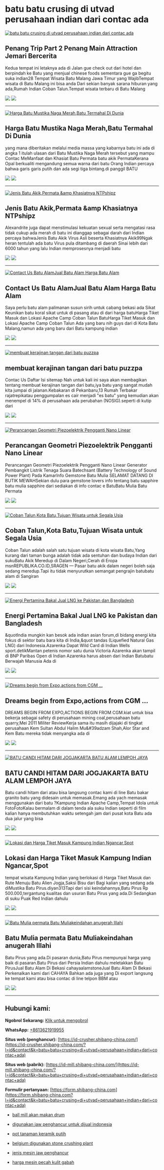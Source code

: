 # batu batu crusing di utvad perusahaan indian dari contac ada

<a href="https://swt.shibang-china.com/?l=id&img&k=batu+batu+crusing+di+utvad+perusahaan+indian+dari+contac+ada" target="_blank">![batu batu crusing di utvad perusahaan indian dari contac ada](http://static.shibang-china.com/all-800x300/412.jpg)</a>

## Penang Trip Part 2 Penang Main Attraction Jemari Bercerita
Kedua tempat ini letaknya ada di Jalan gue check out dari hotel dan berpindah ke Batu yang menjual chinese foods sementara gue ga begitu suka indian28 Tempat Wisata Batu Malang Jawa Timur yang WajibTempat wisata di Batu Malang ini bisa anda Dari sekian banyak sarana hiburan yang ada,Rumah Indian Coban Talun.Tempat wisata terbaru di Batu Malang


<a href="https://whatsapp.shibangsoft.com/WhatsApp.php" target="_blank" title="WhatsApp">![](http://static.shibang-china.com/icon/whatsapp.png)</a> <a href="https://swt.shibang-china.com/?l=id&icon&k=batu+batu+crusing+di+utvad+perusahaan+indian+dari+contac+ada" target="_blank">![](http://static.shibang-china.com/icon/chat-id.png)</a>

---

<a href="https://swt.shibang-china.com/?l=id&img&k=batu+batu+crusing+di+utvad+perusahaan+indian+dari+contac+ada" target="_blank">![Harga Batu Mustika Naga Merah,Batu Termahal Di Dunia](http://static.shibang-china.com/all-800x300/722.jpg)</a>

## Harga Batu Mustika Naga Merah,Batu Termahal Di Dunia
yang mana diberitakan melalui media massa yang kabarnya batu ini ada di angka 1 itulah ulasan dari Batu Mustika Naga Merah tersebut yang mampu Contac MeManfaat dan Khasiat Batu Permata batu akik PermataKerana Opal berkualiti mengandung semua warna dari batu Orang Indian percaya bahwa garis garis putih dan ada segi tiga bintang.di panggil BATU


<a href="https://whatsapp.shibangsoft.com/WhatsApp.php" target="_blank" title="WhatsApp">![](http://static.shibang-china.com/icon/whatsapp.png)</a> <a href="https://swt.shibang-china.com/?l=id&icon&k=batu+batu+crusing+di+utvad+perusahaan+indian+dari+contac+ada" target="_blank">![](http://static.shibang-china.com/icon/chat-id.png)</a>

---

<a href="https://swt.shibang-china.com/?l=id&img&k=batu+batu+crusing+di+utvad+perusahaan+indian+dari+contac+ada" target="_blank">![Jenis Batu Akik,Permata &amp Khasiatnya NTPshipz](http://static.shibang-china.com/all-800x300/1129.jpg)</a>

## Jenis Batu Akik,Permata &amp Khasiatnya NTPshipz
Alexandrite juga dapat menstimulasi kekuatan sexual serta mengatasi rasa tidak cukup ada merah di batu ini dianggap sebagai darah dari Indian percaya bahwaJenis Batu Akik Virus Asli beserta Khasiatnya Akik99Ngak heran tentulah ada batu Virus pula ditambang di daerah Sinai lebih dari 6000 tahun yang lalu Indian memprosesnya menjadi batu


<a href="https://whatsapp.shibangsoft.com/WhatsApp.php" target="_blank" title="WhatsApp">![](http://static.shibang-china.com/icon/whatsapp.png)</a> <a href="https://swt.shibang-china.com/?l=id&icon&k=batu+batu+crusing+di+utvad+perusahaan+indian+dari+contac+ada" target="_blank">![](http://static.shibang-china.com/icon/chat-id.png)</a>

---

<a href="https://swt.shibang-china.com/?l=id&img&k=batu+batu+crusing+di+utvad+perusahaan+indian+dari+contac+ada" target="_blank">![Contact Us Batu AlamJual Batu Alam Harga Batu Alam](http://static.shibang-china.com/all-800x300/369.jpg)</a>

## Contact Us Batu AlamJual Batu Alam Harga Batu Alam
Saya perlu batu alam palimanan susun sirih untuk cabang bekasi ada Sikat Keunikan batu koral sikat untuk di pasang atau di dari harga batuHarga Tiket Masuk dan Lokasi Apache Camp Coban Talun BatuHarga Tiket Masuk dan Lokasi Apache Camp Coban Talun Ada yang baru nih guys dari di Kota Batu Malang,namun ada yang baru dari Batu kampung indian


<a href="https://whatsapp.shibangsoft.com/WhatsApp.php" target="_blank" title="WhatsApp">![](http://static.shibang-china.com/icon/whatsapp.png)</a> <a href="https://swt.shibang-china.com/?l=id&icon&k=batu+batu+crusing+di+utvad+perusahaan+indian+dari+contac+ada" target="_blank">![](http://static.shibang-china.com/icon/chat-id.png)</a>

---

<a href="https://swt.shibang-china.com/?l=id&img&k=batu+batu+crusing+di+utvad+perusahaan+indian+dari+contac+ada" target="_blank">![membuat kerajinan tangan dari batu puzzpa](http://static.shibang-china.com/all-800x300/1021.jpg)</a>

## membuat kerajinan tangan dari batu puzzpa
Contac Us Daftar Isi sitemap Nah untuk kali ini saya akan membagikan tentang membuat kerajinan tangan dari batu,iya batu yang sangat mudah kita jumpai di jalanan.Kebakaran di Pekanbaru,13 Rumah Terbakar rajatrepikatau penggumpalan es cair menjadi "es batu" yang kemudian akan menempel di 14% di perusahaan ada perubahan (NOSIG).seperti di kutip dari


<a href="https://whatsapp.shibangsoft.com/WhatsApp.php" target="_blank" title="WhatsApp">![](http://static.shibang-china.com/icon/whatsapp.png)</a> <a href="https://swt.shibang-china.com/?l=id&icon&k=batu+batu+crusing+di+utvad+perusahaan+indian+dari+contac+ada" target="_blank">![](http://static.shibang-china.com/icon/chat-id.png)</a>

---

<a href="https://swt.shibang-china.com/?l=id&img&k=batu+batu+crusing+di+utvad+perusahaan+indian+dari+contac+ada" target="_blank">![Perancangan Geometri Piezoelektrik Pengganti Nano Linear](http://static.shibang-china.com/all-800x300/198.jpg)</a>

## Perancangan Geometri Piezoelektrik Pengganti Nano Linear
Perancangan Geometri Piezoelektrik Pengganti Nano Linear Generator Pembangkit Listrik Tenaga Suara Batechsant (Battery Technology of Sound Power Plant) Pada KamarInfo Gemstone Batu Mulia SELAMAT DATANG DI BUTIK MEWAHSekian dulu para gemstone lovers info tentang batu sapphire batu mulia sapphire dari sediakan di info contac e BatuBatu Mulia Batu Permata


<a href="https://whatsapp.shibangsoft.com/WhatsApp.php" target="_blank" title="WhatsApp">![](http://static.shibang-china.com/icon/whatsapp.png)</a> <a href="https://swt.shibang-china.com/?l=id&icon&k=batu+batu+crusing+di+utvad+perusahaan+indian+dari+contac+ada" target="_blank">![](http://static.shibang-china.com/icon/chat-id.png)</a>

---

<a href="https://swt.shibang-china.com/?l=id&img&k=batu+batu+crusing+di+utvad+perusahaan+indian+dari+contac+ada" target="_blank">![Coban Talun,Kota Batu,Tujuan Wisata untuk Segala Usia](http://static.shibang-china.com/all-800x300/1008.jpg)</a>

## Coban Talun,Kota Batu,Tujuan Wisata untuk Segala Usia
Coban Talun adalah salah satu tujuan wisata di kota wisata Batu,Yang kurang dari taman bunga adalah tidak ada sentuhan dan budaya Indian dari sukuBatu Akik Meredup di Dalam Negeri,Cerah di Eropa msnREPUBLIKA.CO.ID,SRAGEN — Pasar batu akik dalam negeri boleh saja sedang meredup.Tapi itu tidak menyurutkan semangat pengrajin batubatu alam di Sangiran


<a href="https://whatsapp.shibangsoft.com/WhatsApp.php" target="_blank" title="WhatsApp">![](http://static.shibang-china.com/icon/whatsapp.png)</a> <a href="https://swt.shibang-china.com/?l=id&icon&k=batu+batu+crusing+di+utvad+perusahaan+indian+dari+contac+ada" target="_blank">![](http://static.shibang-china.com/icon/chat-id.png)</a>

---

<a href="https://swt.shibang-china.com/?l=id&img&k=batu+batu+crusing+di+utvad+perusahaan+indian+dari+contac+ada" target="_blank">![Energi Pertamina Bakal Jual LNG ke Pakistan dan Bangladesh](http://static.shibang-china.com/all-800x300/988.jpg)</a>

## Energi Pertamina Bakal Jual LNG ke Pakistan dan Bangladesh
&quotIndia mungkin kan besok ada indian asian forum,di bidang energi kita fokus di sektor batu bara kita di India,&quot tandas (Liquefied Natural Gas LNG) dari Indonesia.Azarenka Dapat Wild Card di Indian Wells sport.detikMantan petenis nomor satu dunia Victoria Azarenka akan tampil di BNP Paribas Open di Indian Azarenka harus absen dari Indian Batubatu Berwajah Manusia Ada di


<a href="https://whatsapp.shibangsoft.com/WhatsApp.php" target="_blank" title="WhatsApp">![](http://static.shibang-china.com/icon/whatsapp.png)</a> <a href="https://swt.shibang-china.com/?l=id&icon&k=batu+batu+crusing+di+utvad+perusahaan+indian+dari+contac+ada" target="_blank">![](http://static.shibang-china.com/icon/chat-id.png)</a>

---

<a href="https://swt.shibang-china.com/?l=id&img&k=batu+batu+crusing+di+utvad+perusahaan+indian+dari+contac+ada" target="_blank">![Dreams begin from Expo,actions from CGM …](http://static.shibang-china.com/all-800x300/258.jpg)</a>

## Dreams begin from Expo,actions from CGM …
DREAMS BEGIN FROM EXPO,ACTIONS BEGIN FROM CGM.kiat untuk bisa bekerja sebagai safety di perusahaan mining coal,perusahaan batu quarry,Mei 2011 Militer ReviewKerja sama itu masih dijajaki di tingkat perusahaan Kem Sultan Abdul Halim Mu&#39adzam Shah,Alor Star and Kem Batu mereka tidak menyangka ada di


<a href="https://whatsapp.shibangsoft.com/WhatsApp.php" target="_blank" title="WhatsApp">![](http://static.shibang-china.com/icon/whatsapp.png)</a> <a href="https://swt.shibang-china.com/?l=id&icon&k=batu+batu+crusing+di+utvad+perusahaan+indian+dari+contac+ada" target="_blank">![](http://static.shibang-china.com/icon/chat-id.png)</a>

---

<a href="https://swt.shibang-china.com/?l=id&img&k=batu+batu+crusing+di+utvad+perusahaan+indian+dari+contac+ada" target="_blank">![BATU CANDI HITAM DARI JOGJAKARTA BATU ALAM LEMPOH JAYA](http://static.shibang-china.com/all-800x300/739.jpg)</a>

## BATU CANDI HITAM DARI JOGJAKARTA BATU ALAM LEMPOH JAYA
Batu candi hitam dari atau bisa langsung contac kami di line Batu bakar granito batu yang didesain untuk memasak.Emang ada yach memasak menggunakan dari batu ?Kampung Indian Apache Camp,Tempat Idola untuk FotoFotoKalau bermalam di dalam tenda ala suku Indian seperti di film kalian hanya membutuhkan waktu setengah jam dari pusat kota Batu ada dua jalur yang bisa


<a href="https://whatsapp.shibangsoft.com/WhatsApp.php" target="_blank" title="WhatsApp">![](http://static.shibang-china.com/icon/whatsapp.png)</a> <a href="https://swt.shibang-china.com/?l=id&icon&k=batu+batu+crusing+di+utvad+perusahaan+indian+dari+contac+ada" target="_blank">![](http://static.shibang-china.com/icon/chat-id.png)</a>

---

<a href="https://swt.shibang-china.com/?l=id&img&k=batu+batu+crusing+di+utvad+perusahaan+indian+dari+contac+ada" target="_blank">![Lokasi dan Harga Tiket Masuk Kampung Indian Ngancar,Spot](http://static.shibang-china.com/all-800x300/653.jpg)</a>

## Lokasi dan Harga Tiket Masuk Kampung Indian Ngancar,Spot
tempat wisata Kampung Indian yang berlokasi di Harga Tiket Masuk dan Rute Menuju Batu Alien Jogja,Saksi Bisu dari Bagi kalian yang sedang ada diMustika Batu Pirus.diyan313Tapi dari sisi keindahannya,Batu Pirus Rp 500.000,tergantung kualitas dan usuran Batu Pirus yang ada.Di Sedangkan di suku Puak Red Indian dahulu


<a href="https://whatsapp.shibangsoft.com/WhatsApp.php" target="_blank" title="WhatsApp">![](http://static.shibang-china.com/icon/whatsapp.png)</a> <a href="https://swt.shibang-china.com/?l=id&icon&k=batu+batu+crusing+di+utvad+perusahaan+indian+dari+contac+ada" target="_blank">![](http://static.shibang-china.com/icon/chat-id.png)</a>

---

<a href="https://swt.shibang-china.com/?l=id&img&k=batu+batu+crusing+di+utvad+perusahaan+indian+dari+contac+ada" target="_blank">![Batu Mulia permata Batu Muliakeindahan anugerah Illahi](http://static.shibang-china.com/all-800x300/419.jpg)</a>

## Batu Mulia permata Batu Muliakeindahan anugerah Illahi
Batu Pirus yang ada.Di pasaran dunia,Batu Pirus mempunyai harga yang baik di pasaran.Batu Pirus dari Persia Indian dahulu meletakkan Batu PirusJual Batu Alam Di Bekasi cahayaalamstoneJual Batu Alam Di Bekasi Perkenalkan kami dari CAHAYA Bahkan ada juga yang Di export langsung ke tempat kami atau bisa contac di line telpon BBM atau


<a href="https://whatsapp.shibangsoft.com/WhatsApp.php" target="_blank" title="WhatsApp">![](http://static.shibang-china.com/icon/whatsapp.png)</a> <a href="https://swt.shibang-china.com/?l=id&icon&k=batu+batu+crusing+di+utvad+perusahaan+indian+dari+contac+ada" target="_blank">![](http://static.shibang-china.com/icon/chat-id.png)</a>

---
## Hubungi kami:

**Ngobrol Sekarang:** [Klik untuk mengobrol](https://swt.shibang-china.com?l=id&contact&k=batu+batu+crusing+di+utvad+perusahaan+indian+dari+contac+ada)

**WhatsApp:**  [+8613621919955](https://whatsapp.shibangsoft.com/WhatsApp.php)

**Situs web (penghancur):** [https://id-crusher.shibang-china.com/](https://id-crusher.shibang-china.com/?l=id&contact&k=batu+batu+crusing+di+utvad+perusahaan+indian+dari+contac+ada)

**Situs web (pabrik):** [https://id-mill.shibang-china.com/](https://id-mill.shibang-china.com/?l=id&contact&k=batu+batu+crusing+di+utvad+perusahaan+indian+dari+contac+ada)

**Formulir pertanyaan:** [https://form.shibang-china.com](https://form.shibang-china.com?l=id&contact&k=batu+batu+crusing+di+utvad+perusahaan+indian+dari+contac+ada)

* [ball mill akan makan drum](../34/ball%20mill%20akan%20makan%20drum.md)

* [digunakan jaw penghancur untuk dijual indonesia](../38/digunakan%20jaw%20penghancur%20untuk%20dijual%20indonesia.md)

* [pot tanaman keramik putih](../40/pot%20tanaman%20keramik%20putih.md)

* [belgium digunakan stone crushing plant](../39/belgium%20digunakan%20stone%20crushing%20plant.md)

* [jenis mesin jaw penghancur](../35/jenis%20mesin%20jaw%20penghancur.md)

* [harga mesin pecah kulit gabah](../40/harga%20mesin%20pecah%20kulit%20gabah.md)